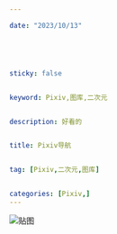 ```yaml
---

date: "2023/10/13"





sticky: false


keyword: Pixiv,图库,二次元


description: 好看的


title: Pixiv导航


tag: [Pixiv,二次元,图库]


categories: [Pixiv,]
---
```

![贴图]()